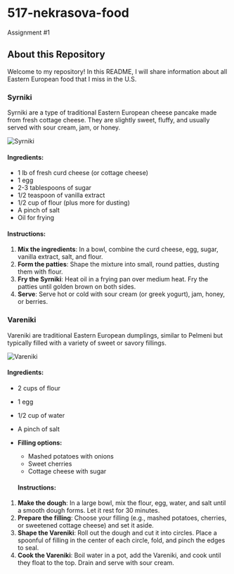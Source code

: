 # 517-nekrasova-food
 Assignment #1
 
 ## About this Repository
 
 Welcome to my repository! In this README, I will share information about all Eastern European food that I miss in the U.S. 
 
 ### Syrniki
 Syrniki are a type of traditional Eastern European cheese pancake made from fresh cottage cheese. They are slightly sweet, fluffy, and usually served with sour cream, jam, or honey.

 ![Syrniki](https://www.thedailymeal.com/sites/default/files/2017/02/03/Russia%20Syrniki_1_0.jpg)

 #### Ingredients:
- 1 lb of fresh curd cheese (or cottage cheese)
- 1 egg
- 2-3 tablespoons of sugar
- 1/2 teaspoon of vanilla extract
- 1/2 cup of flour (plus more for dusting)
- A pinch of salt
- Oil for frying

#### Instructions:
1. **Mix the ingredients**: In a bowl, combine the curd cheese, egg, sugar, vanilla extract, salt, and flour.
2. **Form the patties**: Shape the mixture into small, round patties, dusting them with flour.
3. **Fry the Syrniki**: Heat oil in a frying pan over medium heat. Fry the patties until golden brown on both sides.
4. **Serve**: Serve hot or cold with sour cream (or greek yogurt), jam, honey, or berries.

### Vareniki
Vareniki are traditional Eastern European dumplings, similar to Pelmeni but typically filled with a variety of sweet or savory fillings.

![Vareniki](https://www.196flavors.com/wp-content/uploads/2020/06/vareniki-2.jpeg)

#### Ingredients:
- 2 cups of flour
- 1 egg
- 1/2 cup of water
- A pinch of salt
- **Filling options:**
  - Mashed potatoes with onions
  - Sweet cherries
  - Cottage cheese with sugar

  #### Instructions:
1. **Make the dough**: In a large bowl, mix the flour, egg, water, and salt until a smooth dough forms. Let it rest for 30 minutes.
2. **Prepare the filling**: Choose your filling (e.g., mashed potatoes, cherries, or sweetened cottage cheese) and set it aside.
3. **Shape the Vareniki**: Roll out the dough and cut it into circles. Place a spoonful of filling in the center of each circle, fold, and pinch the edges to seal.
4. **Cook the Vareniki**: Boil water in a pot, add the Vareniki, and cook until they float to the top. Drain and serve with sour cream.



